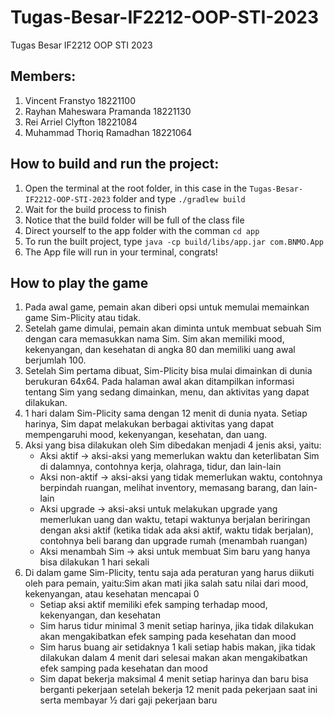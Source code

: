 # Tugas-Besar-IF2212-OOP-STI-2023
Tugas Besar IF2212 OOP STI 2023

## Members:
1. Vincent Franstyo 18221100
2. Rayhan Maheswara Pramanda 18221130
3. Rei Arriel Clyfton 18221084
4. Muhammad Thoriq Ramadhan 18221064

## How to build and run the project:
1. Open the terminal at the root folder, in this case in the `Tugas-Besar-IF2212-OOP-STI-2023` folder and type `./gradlew build`
2. Wait for the build process to finish
3. Notice that the build folder will be full of the class file
4. Direct yourself to the app folder with the comman `cd app`
5. To run the built project, type `java -cp build/libs/app.jar com.BNMO.App`
6. The App file will run in your terminal, congrats!

## How to play the game
1. Pada awal game, pemain akan diberi opsi untuk memulai memainkan game Sim-Plicity atau tidak. 
2. Setelah game dimulai, pemain akan diminta untuk membuat sebuah Sim dengan cara memasukkan nama Sim. Sim akan memiliki mood, kekenyangan, dan kesehatan di angka 80 dan memiliki uang awal berjumlah 100. 
3. Setelah Sim pertama dibuat, Sim-Plicity bisa mulai dimainkan di dunia berukuran 64x64. Pada halaman awal akan ditampilkan informasi tentang Sim yang sedang dimainkan, menu, dan aktivitas yang dapat dilakukan. 
4. 1 hari dalam Sim-Plicity sama dengan 12 menit di dunia nyata. Setiap harinya, Sim dapat melakukan berbagai aktivitas yang dapat mempengaruhi mood, kekenyangan, kesehatan, dan uang. 
5. Aksi yang bisa dilakukan oleh Sim dibedakan menjadi 4 jenis aksi, yaitu:
   - Aksi aktif → aksi-aksi yang memerlukan waktu dan keterlibatan Sim di dalamnya, contohnya kerja, olahraga, tidur, dan lain-lain 
   - Aksi non-aktif → aksi-aksi yang tidak memerlukan waktu, contohnya berpindah ruangan, melihat inventory, memasang barang, dan lain-lain 
   - Aksi upgrade → aksi-aksi untuk melakukan upgrade yang memerlukan uang dan waktu, tetapi waktunya berjalan beriringan dengan aksi aktif (ketika tidak ada aksi aktif, waktu tidak berjalan), contohnya beli barang dan upgrade rumah (menambah ruangan)
   - Aksi menambah Sim → aksi untuk membuat Sim baru yang hanya bisa dilakukan 1 hari sekali 
6. Di dalam game Sim-Plicity, tentu saja ada peraturan yang harus diikuti oleh para pemain, yaitu:Sim akan mati jika salah satu nilai dari mood, kekenyangan, atau kesehatan mencapai 0 
   - Setiap aksi aktif memiliki efek samping terhadap mood, kekenyangan, dan kesehatan 
   - Sim harus tidur minimal 3 menit setiap harinya, jika tidak dilakukan akan mengakibatkan efek samping pada kesehatan dan mood 
   - Sim harus buang air setidaknya 1 kali setiap habis makan, jika tidak dilakukan dalam 4 menit dari selesai makan akan mengakibatkan efek samping pada kesehatan dan mood 
   - Sim dapat bekerja maksimal 4 menit setiap harinya dan baru bisa berganti pekerjaan setelah bekerja 12 menit pada pekerjaan saat ini serta membayar ½ dari gaji pekerjaan baru
